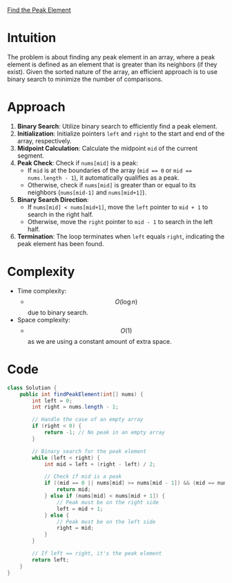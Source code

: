 [Find the Peak Element](https://leetcode.com/problems/find-peak-element)

# Intuition
The problem is about finding any peak element in an array, where a peak element is defined as an element that is greater than its neighbors (if they exist). Given the sorted nature of the array, an efficient approach is to use binary search to minimize the number of comparisons.

# Approach
1. **Binary Search**: Utilize binary search to efficiently find a peak element.
2. **Initialization**: Initialize pointers `left` and `right` to the start and end of the array, respectively.
3. **Midpoint Calculation**: Calculate the midpoint `mid` of the current segment.
4. **Peak Check**: Check if `nums[mid]` is a peak:
   - If `mid` is at the boundaries of the array (`mid == 0` or `mid == nums.length - 1`), it automatically qualifies as a peak.
   - Otherwise, check if `nums[mid]` is greater than or equal to its neighbors (`nums[mid-1]` and `nums[mid+1]`).
5. **Binary Search Direction**:
   - If `nums[mid] < nums[mid+1]`, move the `left` pointer to `mid + 1` to search in the right half.
   - Otherwise, move the `right` pointer to `mid - 1` to search in the left half.
6. **Termination**: The loop terminates when `left` equals `right`, indicating the peak element has been found.

# Complexity
- Time complexity:
  - $$O(\log n)$$ due to binary search.
- Space complexity:
  - $$O(1)$$ as we are using a constant amount of extra space.

# Code
```java
class Solution {
    public int findPeakElement(int[] nums) {
        int left = 0;
        int right = nums.length - 1;

        // Handle the case of an empty array
        if (right < 0) {
            return -1; // No peak in an empty array
        }

        // Binary search for the peak element
        while (left < right) {
            int mid = left + (right - left) / 2;

            // Check if mid is a peak
            if ((mid == 0 || nums[mid] >= nums[mid - 1]) && (mid == nums.length - 1 || nums[mid] >= nums[mid + 1])) {
                return mid;
            } else if (nums[mid] < nums[mid + 1]) {
                // Peak must be on the right side
                left = mid + 1;
            } else {
                // Peak must be on the left side
                right = mid;
            }
        }

        // If left == right, it's the peak element
        return left;
    }
}
```